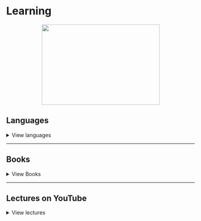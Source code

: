 # Learning

<p align="center">
  <img src="https://cdn1.savepice.ru/uploads/2020/7/29/997cbb6969f9300285a01f8b9c61e991-full.jpg" width="315" height="215"/>
</p>

## Languages

<details>
    <summary>View languages</summary>

- [ ] [Bash](/Bash)
- [ ] [C#](/C%23)
- [ ] [C++](/C++)
- [ ] [NASM](/NASM)
- [ ] [Python](/Python)
- [ ] [SQL](/SQL)
- [ ] [Swift](/Swift)
- [ ] [TeX](/TeX)

    </details>

---

## Books

<details>
  <summary>View Books</summary>

### Grokking series

  <details>
    <summary>View Details</summary>

- [ ] [Grokking Artificial Intelligence Algorithms](https://www.manning.com/books/grokking-artificial-intelligence-algorithms?a_aid=gaia&a_bid=6a1b836a)
- [ ] [Grokking Algorithms](https://www.manning.com/books/grokking-algorithms)
- [ ] [Grokking Machine Learning](https://www.manning.com/books/grokking-machine-learning?query=Grokking)
- [ ] [Grokking Deep Learning](https://www.manning.com/books/grokking-deep-learning?query=Grokking)
  
    </details>

---

### Programming language

 <details>
    <summary>View Languages</summary>

#### Python 

   <details>
          <summary>View Books</summary>

- [ ]  PEP 8 - руководство по написанию кода на Python
- [ ]  Программирование на Python, том 1, 4-е издание. Марк Лутц
- [ ]  Чистый питон
- [ ]  Программируем на Python (Майкл Доусон)
- [ ]  Serious-Python
- [ ]  Прикладной анализ текстовых данных на Python
- [ ]  A Byte of Python (Russian)
- [ ] [Tkinter. Программирование графического интерфейса](https://younglinux.info/tkinter.php)
- [ ] [Python. Введение в объектно-ориентированное программирование](https://younglinux.info/oopython.php)
- [ ] [Problem Solving with Algorithms and Data Structures](https://aliev.github.io/runestone)

    </details>

#### C/C++

   <details>
          <summary>View Books</summary>

- [ ] [Заметки о языке программирования Си/Си++](https://yurichev.com/writings/C-notes-ru.pdf)
- [ ]  C A Software Engineering Approach 3rd Edition
- [ ]  Системное программирование на языке Си
- [ ]  C++ для инженерных и научных расчетов (Питер Готтшлинг)
- [ ] [Язык Си в примерах](https://ru.wikibooks.org/wiki/Язык_Си_в_примерах)
- [ ] [Разработка сетевых приложений](http://zed.karelia.ru/mmedia/docs/nets.pdf)


    </details>

#### Assembly

   <details>
        <summary>View Books</summary>

- [ ]  Ассемблер – это просто. Учимся программировать, 2011 г. (Калашников О.)
- [ ]  Программирование на ассемблере на платформе x86-64, 2011 г. (Аблязов Р.)
- [ ] [Программирование на языке ассемблера NASM для ОС Unix, 2011 г.](http://www.stolyarov.info/books/pdf/nasm_unix.pdf)
- [ ] [Ассемблер в Linux для программистов C](https://ru.wikibooks.org/wiki/Ассемблер_в_Linux_для_программистов_C)
- [ ] [Ассемблер для чайников](http://av-assembler.ru/asm/afd/assembler-for-dummy.htm)


    </details>

  </details> 

---

### Tasks and puzzles

  <details>
        <summary>View Tasks</summary>

- [ ] [1000 задач по программированию](http://k504.khai.edu/attachments/article/762/Zadachnik_Abramyan.pdf)
- [ ]  Классические головоломки мартин гарднер
- [ ] [Программирование: теоремы и задачи](https://hal.archives-ouvertes.fr/hal-01480636/document)
- [ ]  Комбинаторные задачи: Олимпиады по программированию (Ю.В.Корженевич)
- [ ]  Сборник задач по теории алгоритмов

    </details>

---

### Mathematics

  <details>
        <summary>View math books</summary>

- [ ] [Линейная алгебра для чайников](http://alik-abdulin.com/matrixes/matrixes.html#opred)
- [ ] [Алгоритмы. Просто как дважды два](https://1lib.eu/book/2881801/bdf9dc?regionChanged=&redirect=537745)
- [ ]  Курсы Математического анализа, 3 тома (Л.Д. Кудрявцев)
  - [ ] Том 1.
  - [ ] Том 2.
  - [ ] Том 3.
- [ ] [50 идей о которых нужно знать.Математика](https://www.labirint.ru/books/435729/)
- [ ] [Живая математика](https://math.ru/lib/book/djvu/perelman/alive_math.djvu)
- [ ] Конкретная математика. Математические основы информатики (Дональд Кнут, Рональд Л. Грэхем, Орен Паташник)
- [ ] Удовольствие от x (Стивен Строгац)
- [ ] Красота в квадрате (Алекс Беллос)
- [ ] Что такое математика? (Р. Курант, Г.Роббинс)
- [ ] Алгербра и начала анализа (М.И. Башмаков)
- [ ] Теория вероятностей и математичнская статистика (В.И.Турчин)
- [ ] Математические трюки для быстрого счёта (Ингве Фогт)

    </details>

---

### Linux 

  <details>
        <summary>View Linux books</summary>

- [ ] [Ядро Linux. Описание процесса разработки (м)](https://codernet.ru/books/linux/yadro_linux_opisanie_processa_razrabotki/)
- [ ]  Внутреннее устройство Linux
- [ ]  Командная строка Linux (полное руководство)

    </details>

---

### Computer Science

  <details>
    <summary>View Science books</summary>

- [ ] Электроника для начинающих, Аливерти П., 2018
- [ ] Радиоэлектроника для чайников
- [ ] Майкл Файер: Абсолютный минимум. Как квантовая теория объясняет наш мир
- [ ] Вечность. В поисках окончательной теории времени
- [ ] Квантовая механика теоретический минимум
- [x] Теоретический минимум по Computer Science
- [ ] Structure  and  Interpretationof  Computer  Programs (Harold Abelson,Gerald Jay Sussman,Julie Sussman)
- [ ] Компьютерные науки.Базовый курс
- [ ] Теоретический минимум по Big Data
- [x] Самое главное...Электронная почта (А.Орлов)
- [ ] IBM PS/2 Справочник пользователя (Гилберт Хелд)
- [ ] Сверстай диплом красиво: LaTeX за три дня (Столяров А.)
- [ ] Оформление программного кода. Методическое пособие (Столяров А.)
- [ ] Программирование: введение в профессию (Столяров А.)
  - [ ] Том 1: азы программирования (2016)
  - [ ] Том 2: низкоуровневое программирования (2016)
  - [ ] Том 3: системы и сети (2017)
  - [ ] Том 4: парадигмы (2020)
- [ ] Все про TeX (Дональд Э. Кнут)
- [ ] Компьютерная типография (Дональд Э. Кнут)
- [ ] Сети предприяти на основе Windows NT (М.Стерн, Г.Монти, В.Бэчманн)
- [ ] Работа с Big Data в облаках (Александр Сенько)
- [ ] Код: тайный язык информатики (Чарльз Петцольд)
- [ ] Модельное мышление (Скотт Пейдж)

    </details>

---


### Other

  <details>
      <summary>View other books</summary>

- [x] Великий дух (Перси Биш Шелли)
- [x] Английский язык. 14 текстов о США
- [ ] Спящий бог. 018 секс, блокчейн и новый мир
- [ ] Нейромант. Трилогия "Киберпространство" (Уильям Гибсон)
- [ ] Мартин Иден (Джек Лондон)
- [ ] Бесконечная шутка (Уоллес Д.Ф.)
- [ ] Sword of Truth
  - [x] Wizard's First Rule
  - [x] Wizard's Second Rule  or Stone of Tears
  - [ ] Wizard's Third  Rule or Blood of the Fold
  - [ ] Wizard's Fourth Rule or Temple of the Winds
  - [ ] Wizard's Fifth Rule or Soul of the Fire
  - [ ] Wizard's Sixth Rule or Faith of the Fallen
  - [ ] Wizard's Seventh Rule or Pillars of Creation
  - [ ] Wizard's Eighth Rule or Naked Empire
  - [ ] Wizard's Ninth Rule or Chainfire
  - [ ] Wizard's Tenth Rule or Phantom
  - [ ] Wizard's Last Rule or Confessor

      </details>

  </details>

---

## Lectures on YouTube

<details>
  <summary>View lectures</summary>

- [Тимофей Хирьянов](https://www.youtube.com/user/tkhirianov)
- [Minsk Python Meetup](https://www.youtube.com/user/pythonMinsk)
- [Лекторий ФПМИ](https://www.youtube.com/channel/UCdxesVp6Fs7wLpnp1XKkvZg)
- [Станет проще](https://www.youtube.com/playlist?list=PLFg1XD1ytVo01rGekO4dg4fiQiIyqDHWh)
- [Заметки Ардуинщика](https://www.youtube.com/channel/UC4axiS76D784-ofoTdo5zOA/featured)
- [Маткульт-привет! :: Алексей Савватеев и Ко](https://www.youtube.com/channel/UCWk8OxsylgmZ_VgY7jC9pjQ)
- [Pingvinus](https://www.youtube.com/channel/UCnxk5BzZxRN7y3a1IqHhVlA/featured)
- [Computer Science Center](https://www.youtube.com/c/CompscicenterRu/featured)
- [Лекториум](https://www.youtube.com/user/OpenLektorium/featured)
- [Igor Krylov](https://www.youtube.com/c/IgorKrylov/featured)
- [Deep Learning School](https://www.youtube.com/c/DeepLearningSchool/featured)

    </details>
